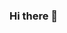 ### Hi there 👋

<!--
**minyettyvz/minyettyvz** is a ✨ _special_ ✨ repository because its `README.md` (this file) appears on your GitHub profile.

Here are some ideas to get you started:

<h2>My Skills</h2>
<img alt="HTML"  src="https://img.shields.io/badge/HTML5-E34F26?style=for-the-badge&logo=html5&logoColor=white" />

<img alt="CSS" src="https://img.shields.io/badge/CSS3-1572B6?style=for-the-badge&logo=css3&logoColor=white" />

<img alt="JS" src="https://img.shields.io/badge/JavaScript-323330?style=for-the-badge&logo=javascript&logoColor=F7DF1E" />

<img alt="REACT" src="https://img.shields.io/badge/React_Native-20232A?style=for-the-badge&logo=react&logoColor=61DAFB" />

<img alt="NODEJS" src="https://img.shields.io/badge/Node%20js-339933?style=for-the-badge&logo=nodedotjs&logoColor=white" />

<img alt="MONGODB" src="https://img.shields.io/badge/MongoDB-4EA94B?style=for-the-badge&logo=mongodb&logoColor=white" />

<img alt="SASS" src="https://img.shields.io/badge/Sass-CC6699?style=for-the-badge&logo=sass&logoColor=white" />


<img alt="GITHUB" src="https://img.shields.io/badge/GitHub-100000?style=for-the-badge&logo=github&logoColor=white" />

<img alt="GITHUB" src="https://img.shields.io/badge/TypeScript-007ACC?style=for-the-badge&logo=typescript&logoColor=white" />




